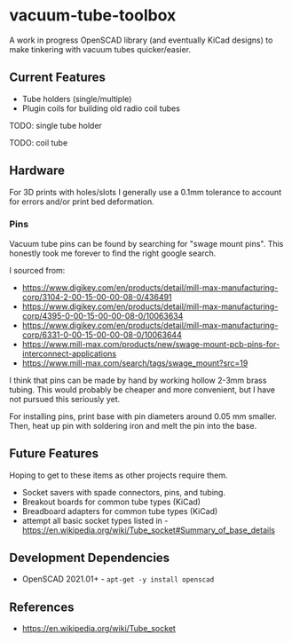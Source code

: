 # vacuum-tube-toolbox

A work in progress OpenSCAD library (and eventually KiCad designs) to make tinkering with vacuum tubes quicker/easier.

## Current Features

- Tube holders (single/multiple)
- Plugin coils for building old radio coil tubes

TODO: single tube holder

TODO: coil tube

## Hardware

For 3D prints with holes/slots I generally use a 0.1mm tolerance 
to account for errors and/or print bed deformation.

### Pins

Vacuum tube pins can be found by searching for "swage mount pins".
This honestly took me forever to find the right google search.

I sourced from:
- https://www.digikey.com/en/products/detail/mill-max-manufacturing-corp/3104-2-00-15-00-00-08-0/436491
- https://www.digikey.com/en/products/detail/mill-max-manufacturing-corp/4395-0-00-15-00-00-08-0/10063634
- https://www.digikey.com/en/products/detail/mill-max-manufacturing-corp/6331-0-00-15-00-00-08-0/10063644
- https://www.mill-max.com/products/new/swage-mount-pcb-pins-for-interconnect-applications
- https://www.mill-max.com/search/tags/swage_mount?src=19

I think that pins can be made by hand by working hollow 2-3mm brass tubing.
This would probably be cheaper and more convenient, but I have not pursued this seriously yet.

For installing pins, print base with pin diameters around 0.05 mm smaller.
Then, heat up pin with soldering iron and melt the pin into the base.

## Future Features

Hoping to get to these items as other projects require them.

- Socket savers with spade connectors, pins, and tubing.
- Breakout boards for common tube types (KiCad)
- Breadboard adapters for common tube types (KiCad)
- attempt all basic socket types listed in - https://en.wikipedia.org/wiki/Tube_socket#Summary_of_base_details

## Development Dependencies

- OpenSCAD 2021.01+ - `apt-get -y install openscad`

## References

- https://en.wikipedia.org/wiki/Tube_socket
